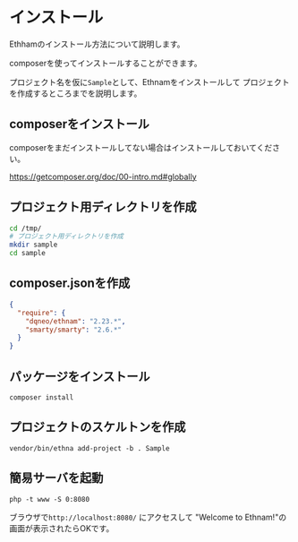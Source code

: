 # インストール

Ethhamのインストール方法について説明します。

composerを使ってインストールすることができます。

プロジェクト名を仮に`Sample`として、Ethnamをインストールして
プロジェクトを作成するところまでを説明します。

## composerをインストール

composerをまだインストールしてない場合はインストールしておいてください。

https://getcomposer.org/doc/00-intro.md#globally

## プロジェクト用ディレクトリを作成


```sh
cd /tmp/
# プロジェクト用ディレクトリを作成
mkdir sample
cd sample
```

## composer.jsonを作成

```json
{
  "require": {
    "dqneo/ethnam": "2.23.*",
    "smarty/smarty": "2.6.*"
  }
}
```

## パッケージをインストール

```
composer install
```

## プロジェクトのスケルトンを作成

```
vendor/bin/ethna add-project -b . Sample
```

## 簡易サーバを起動

```
php -t www -S 0:8080
```

ブラウザで`http://localhost:8080/` にアクセスして "Welcome to Ethnam!"の画面が表示されたらOKです。


